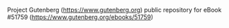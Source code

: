 Project Gutenberg (https://www.gutenberg.org) public repository for
eBook #51759 (https://www.gutenberg.org/ebooks/51759)
